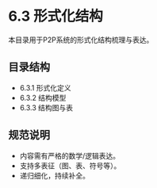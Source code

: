 # 6.3 形式化结构

本目录用于P2P系统的形式化结构梳理与表达。

## 目录结构

- 6.3.1 形式化定义
- 6.3.2 结构模型
- 6.3.3 结构图与表

## 规范说明

- 内容需有严格的数学/逻辑表达。
- 支持多表征（图、表、符号等）。
- 递归细化，持续补全。
